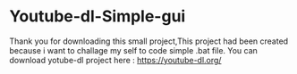 # Youtube-dl-Simple-gui
Thank you for downloading this small project,This project had been created because i want to challage my self to code simple .bat file.
You can download yotube-dl project here : https://youtube-dl.org/
